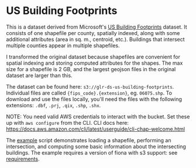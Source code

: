 # US Building Footprints

This is a dataset derived from Microsoft's [US Building Footprints](https://github.com/Microsoft/USBuildingFootprints) dataset.
It consists of one shapefile per county, spatially indexed, along with some additional attributes (area in sq. m., centroid, etc.).
Buildings that intersect multiple counties appear in multiple shapefiles.

I transformed the original dataset because shapefiles are convenient for spatial indexing and storing computed attributes for the
shapes. The max size for a shapefile is 2 GB, and the largest geojson files in the original dataset are larger than this.

The dataset can be found here: `s3://glr-ds-us-building-footprints`. Individual files are called `{fips_code}.{extension}`, eg. `06075.shp`.
To download and use the files locally, you'll need the files with the following extensions: `.dbf`, `.prj`, `.qix`, `.shp`, `.shx`.

NOTE: You need valid AWS credentials to interact with the bucket. Set these up with `aws configure` from the CLI. CLI docs here: https://docs.aws.amazon.com/cli/latest/userguide/cli-chap-welcome.html 

The [example](example.py) script demonstrates loading a shapefile, performing an intersection, and computing some basic information
about the intersecting buildings. The example requires a version of fiona with s3 support: see [requirements](requirements.txt).
